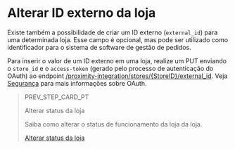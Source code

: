 # Alterar ID externo da loja

Existe também a possibilidade de criar um ID externo (`external_id`) para uma determinada loja. Esse campo é opcional, mas pode ser utilizado como identificador para o sistema de software de gestão de pedidos. 

Para inserir o valor de um ID externo em uma loja, realize um PUT enviando o `store_id` e o `access-token` (gerado pelo processo de autenticação do OAuth) ao endpoint [/proximity-integration/stores/{StoreID}/external_id](https://www.mercadopago[FAKER][URL][DOMAIN]/developers/pt/reference/mp_delivery/_proximity-integration_store_id_external_id/put). Veja [Segurança](https://www.mercadopago[FAKER][URL][DOMAIN]/developers/pt/guides/security/oauth/introduction) para mais informações sobre OAuth.

> PREV_STEP_CARD_PT
>
> Alterar status da loja
>
> Saiba como alterar o status de funcionamento da loja da loja.
>
> [Alterar status da loja](https://www.mercadopago[FAKER][URL][DOMAIN]/developers/pt/guides/mp-delivery/change-store-status)